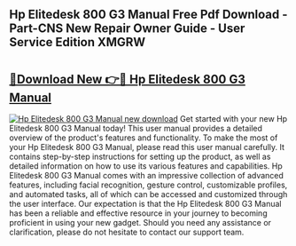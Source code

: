 ## Hp Elitedesk 800 G3 Manual Free Pdf Download - Part-CNS New Repair Owner Guide - User Service Edition XMGRW

# <h2><a href="http://bc43786.oget.top/?id=Hp+Elitedesk+800+G3+Manual">🔗Download New 👉🔴 Hp Elitedesk 800 G3 Manual</a></h2>

[![Hp Elitedesk 800 G3 Manual new download](https://i.imgur.com/5g1atiW.png)](http://bc43786.oget.top/?id=Hp+Elitedesk+800+G3+Manual)
Get started with your new Hp Elitedesk 800 G3 Manual today! This user manual provides a detailed overview of the product's features and functionality. To make the most of your Hp Elitedesk 800 G3 Manual, please read this user manual carefully. It contains step-by-step instructions for setting up the product, as well as detailed information on how to use its various features and capabilities. Hp Elitedesk 800 G3 Manual comes with an impressive collection of advanced features, including facial recognition, gesture control, customizable profiles, and automated tasks, all of which can be accessed and customized through the user interface. Our expectation is that the Hp Elitedesk 800 G3 Manual has been a reliable and effective resource in your journey to becoming proficient in using your new gadget. Should you need any assistance or clarification, please do not hesitate to contact our support team.
